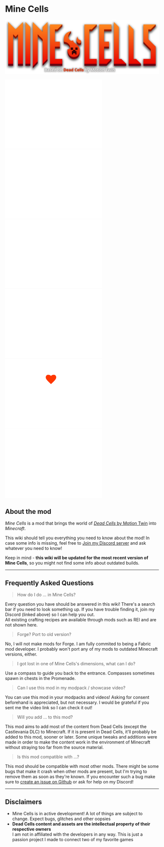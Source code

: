 # Mine Cells

<div class="center-images" markdown>
  <div markdown>

  ![Mine Cells Logo](img/logo.svg)
  </div>
  <div markdown>
  
  [![Download on Modrinth](../img/modrinth.svg)](https://modrinth.com/mod/minecells)
  [![Download on CurseForge](../img/curseforge.svg)](https://www.curseforge.com/minecraft/mc-mods/minecells)
  [![Requires Fabric API](../img/fabric.svg)](https://modrinth.com/mod/fabric-api)
  [![Requires owo-lib](../img/owo.svg)](https://modrinth.com/mod/owo-lib)
  [![Support me on Ko-Fi](../img/kofi.svg)](https:ko-fi.com/mim1q)
  [![Join my Discord](../img/discord.svg)](https://discord.gg/6TjQbSjbuB)
  </div>
</div>

## About the mod

_Mine Cells_ is a mod that brings the world of [_Dead Cells_ by Motion Twin](https://store.steampowered.com/app/588650/Dead_Cells/) into _Minecraft_.

This wiki should tell you everything you need to know about the mod! In case some info is missing, feel free to [Join my Discord server](https://discord.gg/rnyRWfEpVv) and ask
whatever you need to know!

Keep in mind - **this wiki will be updated for the most recent version of Mine Cells**, so you might not find some info about outdated builds.

---

## Frequently Asked Questions  

> How do I do ... in Mine Cells?

Every question you have should be answered in this wiki! There's a search bar if you need to look something up. 
If you have trouble finding it, join my Discord (linked above) so I can help you out.  
All existing crafting recipes are available through mods such as REI and are not shown here.

> Forge? Port to old version?

No, I will not make mods for Forge. I am fully commited to being a Fabric mod developer.
I probably won't port any of my mods to outdated Minecraft versions, either.

> I got lost in one of Mine Cells's dimensions, what can I do?

Use a compass to guide you back to the entrance. Compasses sometimes spawn in chests in the Promenade.

> Can I use this mod in my modpack / showcase video?

You can use this mod in your modpacks and videos! Asking for consent beforehand is appreciated, but not necessary.
I would be grateful if you sent me the video link so I can check it out!

> Will you add ... to this mod?

This mod aims to add most of the content from Dead Cells (except the Castlevania DLC) to Minecraft. If it is present in Dead
Cells, it'll probably be added to this mod, sooner or later. Some unique tweaks and additions were made in order to make the 
content work in the environment of Minecraft without straying too far from the source material.

> Is this mod compatible with ...?

This mod should be compatible with most other mods. There might be some bugs that make it crash when other mods are present,
but I'm trying to remove them as soon as they're known. If you encounter such a bug make sure to 
[create an issue on Github](https://github.com/mim1q/MineCells/issues) or ask for help on my Discord!

---

## Disclaimers

- Mine Cells is in active development! A lot of things are subject to change. Expect bugs, glitches and other oopsies
- **Dead Cells content and assets are the intellectual property of their respective owners**  
  I am not in affiliated with the developers in any way. This is just a passion project I made to connect two of my favorite games